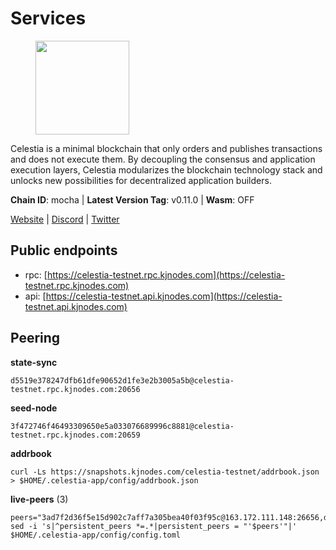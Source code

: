 # Services

<figure><img src="https://raw.githubusercontent.com/kj89/testnet_manuals/main/pingpub/logos/celestia.png" width="150" alt=""><figcaption></figcaption></figure>

Celestia is a minimal blockchain that only orders and publishes transactions and  does not execute them. By decoupling the consensus and application execution layers,  Celestia modularizes the blockchain technology stack and unlocks new possibilities  for decentralized application builders.

**Chain ID**: mocha | **Latest Version Tag**: v0.11.0 | **Wasm**: OFF

[Website](https://celestia.org) | [Discord](https://discord.gg/celestiacommunity) | [Twitter](https://twitter.com/CelestiaOrg)


## Public endpoints

* rpc: [https://celestia-testnet.rpc.kjnodes.com](https://celestia-testnet.rpc.kjnodes.com)
* api: [https://celestia-testnet.api.kjnodes.com](https://celestia-testnet.api.kjnodes.com)

## Peering

**state-sync**

```
d5519e378247dfb61dfe90652d1fe3e2b3005a5b@celestia-testnet.rpc.kjnodes.com:20656
```

**seed-node**

```
3f472746f46493309650e5a033076689996c8881@celestia-testnet.rpc.kjnodes.com:20659
```

**addrbook**
```
curl -Ls https://snapshots.kjnodes.com/celestia-testnet/addrbook.json > $HOME/.celestia-app/config/addrbook.json
```

**live-peers** (3)
```
peers="3ad7f2d36f5e15d902c7aff7a305bea40f03f95c@163.172.111.148:26656,d5519e378247dfb61dfe90652d1fe3e2b3005a5b@65.109.68.190:20656,40e062988c54671aa7a55c6efaa73d3c0ae4920a@34.133.218.0:26656"
sed -i 's|^persistent_peers *=.*|persistent_peers = "'$peers'"|' $HOME/.celestia-app/config/config.toml
```
